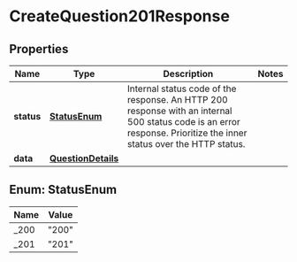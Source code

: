 

# CreateQuestion201Response


## Properties

| Name | Type | Description | Notes |
|------------ | ------------- | ------------- | -------------|
|**status** | [**StatusEnum**](#StatusEnum) | Internal status code of the response. An HTTP 200 response with an internal 500 status code is an error response. Prioritize the inner status over the HTTP status. |  |
|**data** | [**QuestionDetails**](QuestionDetails.md) |  |  |



## Enum: StatusEnum

| Name | Value |
|---- | -----|
| _200 | &quot;200&quot; |
| _201 | &quot;201&quot; |




